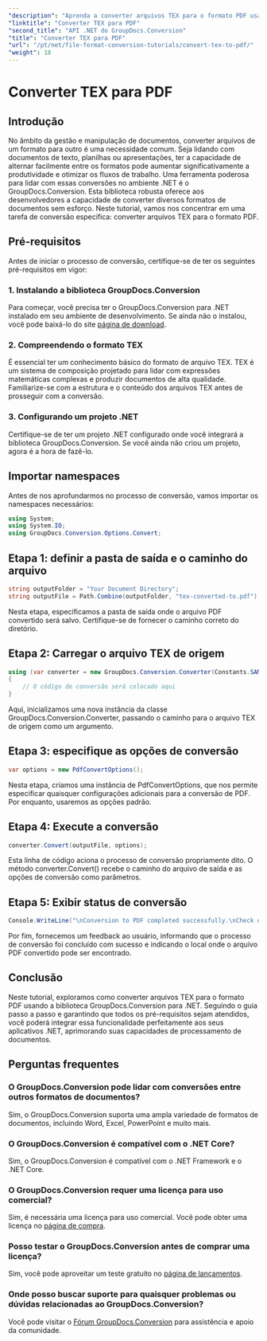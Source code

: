 ```yaml
---
"description": "Aprenda a converter arquivos TEX para o formato PDF usando o GroupDocs.Conversion para .NET. Passos simples para uma conversão perfeita de formatos de documentos."
"linktitle": "Converter TEX para PDF"
"second_title": "API .NET do GroupDocs.Conversion"
"title": "Converter TEX para PDF"
"url": "/pt/net/file-format-conversion-tutorials/convert-tex-to-pdf/"
"weight": 18
---
```


# Converter TEX para PDF

## Introdução
No âmbito da gestão e manipulação de documentos, converter arquivos de um formato para outro é uma necessidade comum. Seja lidando com documentos de texto, planilhas ou apresentações, ter a capacidade de alternar facilmente entre os formatos pode aumentar significativamente a produtividade e otimizar os fluxos de trabalho.
Uma ferramenta poderosa para lidar com essas conversões no ambiente .NET é o GroupDocs.Conversion. Esta biblioteca robusta oferece aos desenvolvedores a capacidade de converter diversos formatos de documentos sem esforço. Neste tutorial, vamos nos concentrar em uma tarefa de conversão específica: converter arquivos TEX para o formato PDF.
## Pré-requisitos
Antes de iniciar o processo de conversão, certifique-se de ter os seguintes pré-requisitos em vigor:
### 1. Instalando a biblioteca GroupDocs.Conversion
Para começar, você precisa ter o GroupDocs.Conversion para .NET instalado em seu ambiente de desenvolvimento. Se ainda não o instalou, você pode baixá-lo do site [página de download](https://releases.groupdocs.com/conversion/net/).
### 2. Compreendendo o formato TEX
É essencial ter um conhecimento básico do formato de arquivo TEX. TEX é um sistema de composição projetado para lidar com expressões matemáticas complexas e produzir documentos de alta qualidade. Familiarize-se com a estrutura e o conteúdo dos arquivos TEX antes de prosseguir com a conversão.
### 3. Configurando um projeto .NET
Certifique-se de ter um projeto .NET configurado onde você integrará a biblioteca GroupDocs.Conversion. Se você ainda não criou um projeto, agora é a hora de fazê-lo.

## Importar namespaces
Antes de nos aprofundarmos no processo de conversão, vamos importar os namespaces necessários:
```csharp
using System;
using System.IO;
using GroupDocs.Conversion.Options.Convert;
```
## Etapa 1: definir a pasta de saída e o caminho do arquivo
```csharp
string outputFolder = "Your Document Directory";
string outputFile = Path.Combine(outputFolder, "tex-converted-to.pdf");
```
Nesta etapa, especificamos a pasta de saída onde o arquivo PDF convertido será salvo. Certifique-se de fornecer o caminho correto do diretório.
## Etapa 2: Carregar o arquivo TEX de origem
```csharp
using (var converter = new GroupDocs.Conversion.Converter(Constants.SAMPLE_TEX))
{
    // O código de conversão será colocado aqui
}
```
Aqui, inicializamos uma nova instância da classe GroupDocs.Conversion.Converter, passando o caminho para o arquivo TEX de origem como um argumento.
## Etapa 3: especifique as opções de conversão
```csharp
var options = new PdfConvertOptions();
```
Nesta etapa, criamos uma instância de PdfConvertOptions, que nos permite especificar quaisquer configurações adicionais para a conversão de PDF. Por enquanto, usaremos as opções padrão.
## Etapa 4: Execute a conversão
```csharp
converter.Convert(outputFile, options);
```
Esta linha de código aciona o processo de conversão propriamente dito. O método converter.Convert() recebe o caminho do arquivo de saída e as opções de conversão como parâmetros.
## Etapa 5: Exibir status de conversão
```csharp
Console.WriteLine("\nConversion to PDF completed successfully.\nCheck output in {0}", outputFolder);
```
Por fim, fornecemos um feedback ao usuário, informando que o processo de conversão foi concluído com sucesso e indicando o local onde o arquivo PDF convertido pode ser encontrado.

## Conclusão
Neste tutorial, exploramos como converter arquivos TEX para o formato PDF usando a biblioteca GroupDocs.Conversion para .NET. Seguindo o guia passo a passo e garantindo que todos os pré-requisitos sejam atendidos, você poderá integrar essa funcionalidade perfeitamente aos seus aplicativos .NET, aprimorando suas capacidades de processamento de documentos.
## Perguntas frequentes
### O GroupDocs.Conversion pode lidar com conversões entre outros formatos de documentos?
Sim, o GroupDocs.Conversion suporta uma ampla variedade de formatos de documentos, incluindo Word, Excel, PowerPoint e muito mais.
### O GroupDocs.Conversion é compatível com o .NET Core?
Sim, o GroupDocs.Conversion é compatível com o .NET Framework e o .NET Core.
### O GroupDocs.Conversion requer uma licença para uso comercial?
Sim, é necessária uma licença para uso comercial. Você pode obter uma licença no [página de compra](https://purchase.groupdocs.com/buy).
### Posso testar o GroupDocs.Conversion antes de comprar uma licença?
Sim, você pode aproveitar um teste gratuito no [página de lançamentos](https://releases.groupdocs.com/).
### Onde posso buscar suporte para quaisquer problemas ou dúvidas relacionadas ao GroupDocs.Conversion?
Você pode visitar o [Fórum GroupDocs.Conversion](https://forum.groupdocs.com/c/conversion/11) para assistência e apoio da comunidade.
